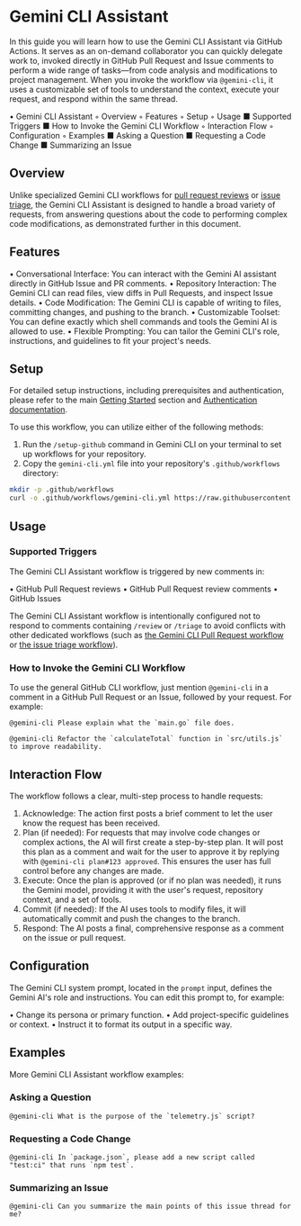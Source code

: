 # Gemini CLI Assistant

In this guide you will learn how to use the Gemini CLI Assistant via GitHub
Actions. It serves as an on-demand collaborator you can quickly delegate work to,
invoked directly in GitHub Pull Request and Issue comments to perform a wide range
of tasks—from code analysis and modifications to project management. When you
invoke the workflow via `@gemini-cli`, it uses a customizable set of tools to understand the context, execute your
request, and respond within the same thread.

• Gemini CLI Assistant
  ◦ Overview
  ◦ Features
  ◦ Setup
  ◦ Usage
   ■ Supported Triggers
   ■ How to Invoke the Gemini CLI Workflow
  ◦ Interaction Flow
  ◦ Configuration
  ◦ Examples
   ■ Asking a Question
   ■ Requesting a Code Change
   ■ Summarizing an Issue

## Overview

Unlike specialized Gemini CLI workflows for [pull request reviews](https://github.com/google-github-actions/run-gemini-cli/blob/772c5553bc16b99cf62f90e9b5212e574e8fd291/examples/workflows/pr-review) or [issue triage](https://github.com/google-github-actions/run-gemini-cli/blob/772c5553bc16b99cf62f90e9b5212e574e8fd291/examples/workflows/issue-triage), the Gemini CLI Assistant is designed to handle a broad variety of requests,
from answering questions about the code to performing complex code modifications,
as demonstrated further in this document.

## Features

• Conversational Interface: You can interact with the Gemini AI assistant directly in GitHub Issue and PR
comments.
• Repository Interaction: The Gemini CLI can read files, view diffs in Pull Requests, and inspect Issue
details.
• Code Modification: The Gemini CLI is capable of writing to files, committing changes, and pushing
to the branch.
• Customizable Toolset: You can define exactly which shell commands and tools the Gemini AI is allowed
to use.
• Flexible Prompting: You can tailor the Gemini CLI's role, instructions, and guidelines to fit your
project's needs.

## Setup

For detailed setup instructions, including prerequisites and authentication,
please refer to the main [Getting Started](https://github.com/google-github-actions/run-gemini-cli/blob/772c5553bc16b99cf62f90e9b5212e574e8fd291/README.md#quick-start) section and [Authentication documentation](https://github.com/google-github-actions/run-gemini-cli/blob/772c5553bc16b99cf62f90e9b5212e574e8fd291/docs/authentication.md).

To use this workflow, you can utilize either of the following methods:

1. Run the `/setup-github` command in Gemini CLI on your terminal to set up workflows for your repository.
2. Copy the `gemini-cli.yml` file into your repository's `.github/workflows` directory:

```bash
mkdir -p .github/workflows
curl -o .github/workflows/gemini-cli.yml https://raw.githubusercontent.com/google-github-actions/run-gemini-cli/main/examples/workflows/gemini-cli/gemini-cli.yml
```

## Usage

### Supported Triggers

The Gemini CLI Assistant workflow is triggered by new comments in:

• GitHub Pull Request reviews
• GitHub Pull Request review comments
• GitHub Issues

The Gemini CLI Assistant workflow is intentionally configured not to respond to comments containing `/review` or `/triage` to avoid conflicts with other dedicated workflows (such as [the Gemini CLI Pull Request workflow](https://github.com/google-github-actions/run-gemini-cli/blob/772c5553bc16b99cf62f90e9b5212e574e8fd291/examples/workflows/pr-review) or [the issue triage workflow](https://github.com/google-github-actions/run-gemini-cli/blob/772c5553bc16b99cf62f90e9b5212e574e8fd291/examples/workflows/issue-triage)).

### How to Invoke the Gemini CLI Workflow

To use the general GitHub CLI workflow, just mention `@gemini-cli` in a comment in a GitHub Pull Request or an Issue, followed by your request.
For example:

```
@gemini-cli Please explain what the `main.go` file does.
```

```
@gemini-cli Refactor the `calculateTotal` function in `src/utils.js` to improve readability.
```

## Interaction Flow

The workflow follows a clear, multi-step process to handle requests:

1. Acknowledge: The action first posts a brief comment to let the user know the request has
been received.
2. Plan (if needed): For requests that may involve code changes or complex actions, the AI will
first create a step-by-step plan. It will post this plan as a comment and wait for
the user to approve it by replying with `@gemini-cli plan#123 approved`. This ensures the user has full control before any changes are made.
3. Execute: Once the plan is approved (or if no plan was needed), it runs the Gemini
model, providing it with the user's request, repository context, and a set of tools.
4. Commit (if needed): If the AI uses tools to modify files, it will automatically commit and push
the changes to the branch.
5. Respond: The AI posts a final, comprehensive response as a comment on the issue or pull
request.

## Configuration

The Gemini CLI system prompt, located in the `prompt` input, defines the Gemini AI's role and instructions. You can edit this prompt
to, for example:

• Change its persona or primary function.
• Add project-specific guidelines or context.
• Instruct it to format its output in a specific way.

## Examples

More Gemini CLI Assistant workflow examples:

### Asking a Question

```
@gemini-cli What is the purpose of the `telemetry.js` script?
```

### Requesting a Code Change

```
@gemini-cli In `package.json`, please add a new script called "test:ci" that runs `npm test`.
```

### Summarizing an Issue

```
@gemini-cli Can you summarize the main points of this issue thread for me?
```

